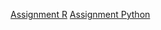 [Assignment R](r/dprpy-2023Z-assignment_1.pdf)
[Assignment Python](python/dprpy-2023Z-assignment_2.pdf)

